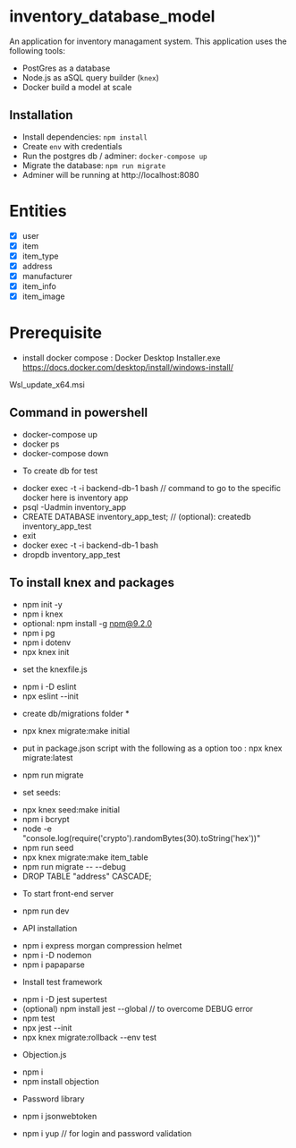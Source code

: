 # inventory_database_model

An application for inventory managament system. 
This application uses the following tools:
- PostGres as a database
- Node.js as aSQL query builder (`knex`)
- Docker build a model at scale

## Installation

* Install dependencies: `npm install`
* Create `env` with credentials
* Run the postgres db / adminer: `docker-compose up`
* Migrate the database: `npm run migrate`
* Adminer will be running at http://localhost:8080

# Entities

* [x] user
* [x] item
* [x] item_type
* [x] address
* [x] manufacturer
* [x] item_info
* [x] item_image

# Prerequisite 

- install docker compose : 
    Docker Desktop Installer.exe
https://docs.docker.com/desktop/install/windows-install/

Wsl_update_x64.msi

## Command in powershell
 - docker-compose up
 - docker ps
 - docker-compose down 

 * To create db for test 
 - docker exec -t -i backend-db-1 bash // command to go to the specific docker here is inventory app 
 - psql -Uadmin inventory_app
 - CREATE DATABASE inventory_app_test; // (optional): createdb inventory_app_test
 - exit
 - docker exec -t -i backend-db-1 bash
 - dropdb inventory_app_test



## To install knex and packages
 - npm init -y 
 - npm i knex
 - optional:  npm install -g npm@9.2.0
 - npm i pg
 - npm i dotenv
 - npx knex init
 * set the knexfile.js
 - npm i -D eslint
 - npx eslint --init
 
 * create db/migrations folder *
 - npx knex migrate:make initial
 
 * put in package.json script with the following as a option too : npx knex migrate:latest
 - npm run migrate 
 
 * set seeds:
 - npx knex seed:make initial
 - npm i bcrypt
 - node -e "console.log(require('crypto').randomBytes(30).toString('hex'))"
 - npm run seed
 - npx knex migrate:make item_table
 - npm run migrate -- --debug
 - DROP TABLE "address" CASCADE;
 
 * To start front-end server
 - npm run dev

 * API installation
 - npm i express morgan compression helmet
 - npm i -D nodemon
 - npm i papaparse
 
 * Install test framework
 - npm i -D jest supertest
 - (optional) npm install jest --global // to overcome DEBUG error
 - npm test
 - npx jest --init
 - npx knex migrate:rollback --env test

 * Objection.js
 - npm i
 - npm install objection
 
 * Password library
 - npm i jsonwebtoken


 - npm i yup // for login and password validation

 

